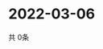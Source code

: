 # 2022-03-06
  共 0条

  <!-- BEGIN -->
  <!-- 最后更新时间Sun Mar 06 2022 06:06:56 GMT+0000 (Coordinated Universal Time) -->
  
  <!-- END -->
  
  
